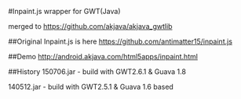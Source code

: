 #Inpaint.js wrapper for GWT(Java)

merged to https://github.com/akjava/akjava_gwtlib

##Original Inpaint.js is here
https://github.com/antimatter15/inpaint.js

##Demo
http://android.akjava.com/html5apps/inpaint.html

##History
150706.jar - build with GWT2.6.1 & Guava 1.8

140512.jar - build with GWT2.5.1 & Guava 1.6 based